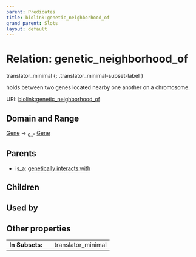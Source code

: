 ```yaml
---
parent: Predicates
title: biolink:genetic_neighborhood_of
grand_parent: Slots
layout: default
---
```


# Relation: genetic_neighborhood_of

translator_minimal
{: .translator_minimal-subset-label }


holds between two genes located nearby one another on a chromosome.

URI: [biolink:genetic_neighborhood_of](https://w3id.org/biolink/genetic_neighborhood_of)

## Domain and Range

[Gene](Gene.md) ->  <sub>0..\*</sub> [Gene](Gene.md)

## Parents

 *  is_a: [genetically interacts with](genetically_interacts_with.md)

## Children


## Used by


## Other properties

|  |  |  |
| --- | --- | --- |
| **In Subsets:** | | translator_minimal |

